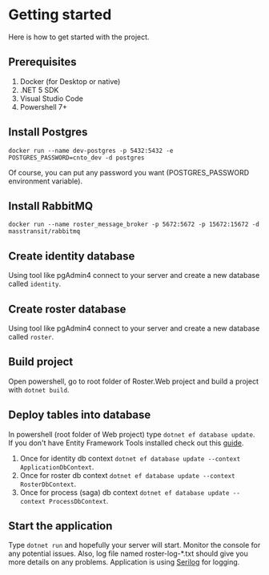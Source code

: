 # Getting started

Here is how to get started with the project.

## Prerequisites

1. Docker (for Desktop or native)
1. .NET 5 SDK
1. Visual Studio Code
1. Powershell 7+

## Install Postgres

`docker run --name dev-postgres -p 5432:5432 -e POSTGRES_PASSWORD=cnto_dev -d postgres`

Of course, you can put any password you want (POSTGRES_PASSWORD environment variable).

## Install RabbitMQ

`docker run --name roster_message_broker -p 5672:5672 -p 15672:15672 -d masstransit/rabbitmq`

## Create identity database

Using tool like pgAdmin4 connect to your server and create a new database called `identity`.

## Create roster database

Using tool like pgAdmin4 connect to your server and create a new database called `roster`.

## Build project

Open powershell, go to root folder of Roster.Web project and build a project with `dotnet build`.

## Deploy tables into database

In powershell (root folder of Web project) type `dotnet ef database update`. If you don't have Entity Framework Tools installed check out this [guide](https://docs.microsoft.com/en-us/ef/core/cli/dotnet#installing-the-tools).

1. Once for identity db context `dotnet ef database update --context ApplicationDbContext`.
1. Once for roster db context `dotnet ef database update --context RosterDbContext`.
1. Once for process (saga) db context `dotnet ef database update --context ProcessDbContext`.

## Start the application

Type `dotnet run` and hopefully your server will start. Monitor the console for any potential issues. Also, log file named roster-log-*.txt should give you more details on any problems. Application is using [Serilog](https://serilog.net/) for logging.